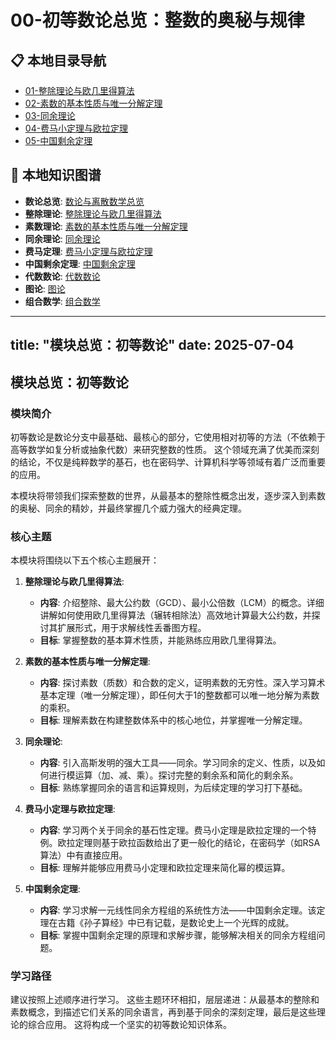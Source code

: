# 00-初等数论总览：整数的奥秘与规律

## 📋 本地目录导航

- [01-整除理论与欧几里得算法](./01-整除理论与欧几里得算法.md)
- [02-素数的基本性质与唯一分解定理](./02-素数的基本性质与唯一分解定理.md)
- [03-同余理论](./03-同余理论.md)
- [04-费马小定理与欧拉定理](./04-费马小定理与欧拉定理.md)
- [05-中国剩余定理](./05-中国剩余定理.md)

## 🧠 本地知识图谱

- **数论总览**: [数论与离散数学总览](../00-数论与离散数学总览.md)
- **整除理论**: [整除理论与欧几里得算法](./01-整除理论与欧几里得算法.md)
- **素数理论**: [素数的基本性质与唯一分解定理](./02-素数的基本性质与唯一分解定理.md)
- **同余理论**: [同余理论](./03-同余理论.md)
- **费马定理**: [费马小定理与欧拉定理](./04-费马小定理与欧拉定理.md)
- **中国剩余定理**: [中国剩余定理](./05-中国剩余定理.md)
- **代数数论**: [代数数论](../02-代数数论/00-模块总览.md)
- **图论**: [图论](../03-图论/00-模块总览.md)
- **组合数学**: [组合数学](../04-组合数学/00-模块总览.md)

---

title: "模块总览：初等数论"
date: 2025-07-04
---

## 模块总览：初等数论

### 模块简介

初等数论是数论分支中最基础、最核心的部分，它使用相对初等的方法（不依赖于高等数学如复分析或抽象代数）来研究整数的性质。
这个领域充满了优美而深刻的结论，不仅是纯粹数学的基石，也在密码学、计算机科学等领域有着广泛而重要的应用。

本模块将带领我们探索整数的世界，从最基本的整除性概念出发，逐步深入到素数的奥秘、同余的精妙，并最终掌握几个威力强大的经典定理。

### 核心主题

本模块将围绕以下五个核心主题展开：

1. **整除理论与欧几里得算法**:
    - **内容**: 介绍整除、最大公约数（GCD）、最小公倍数（LCM）的概念。详细讲解如何使用欧几里得算法（辗转相除法）高效地计算最大公约数，并探讨其扩展形式，用于求解线性丢番图方程。
    - **目标**: 掌握整数的基本算术性质，并能熟练应用欧几里得算法。

2. **素数的基本性质与唯一分解定理**:
    - **内容**: 探讨素数（质数）和合数的定义，证明素数的无穷性。深入学习算术基本定理（唯一分解定理），即任何大于1的整数都可以唯一地分解为素数的乘积。
    - **目标**: 理解素数在构建整数体系中的核心地位，并掌握唯一分解定理。

3. **同余理论**:
    - **内容**: 引入高斯发明的强大工具——同余。学习同余的定义、性质，以及如何进行模运算（加、减、乘）。探讨完整的剩余系和简化的剩余系。
    - **目标**: 熟练掌握同余的语言和运算规则，为后续定理的学习打下基础。

4. **费马小定理与欧拉定理**:
    - **内容**: 学习两个关于同余的基石性定理。费马小定理是欧拉定理的一个特例。欧拉定理则基于欧拉函数给出了更一般化的结论，在密码学（如RSA算法）中有直接应用。
    - **目标**: 理解并能够应用费马小定理和欧拉定理来简化幂的模运算。

5. **中国剩余定理**:
    - **内容**: 学习求解一元线性同余方程组的系统性方法——中国剩余定理。该定理在古籍《孙子算经》中已有记载，是数论史上一个光辉的成就。
    - **目标**: 掌握中国剩余定理的原理和求解步骤，能够解决相关的同余方程组问题。

### 学习路径

建议按照上述顺序进行学习。
这些主题环环相扣，层层递进：从最基本的整除和素数概念，到描述它们关系的同余语言，再到基于同余的深刻定理，最后是这些理论的综合应用。
这将构成一个坚实的初等数论知识体系。
